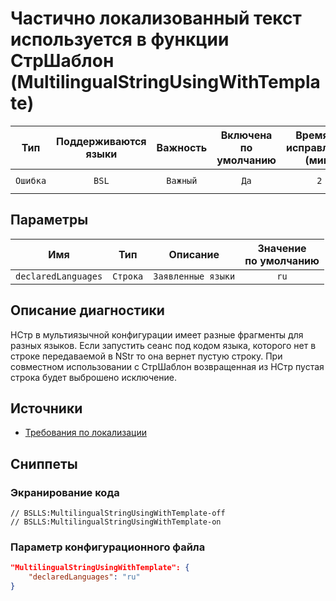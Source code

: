 # Частично локализованный текст используется в функции СтрШаблон (MultilingualStringUsingWithTemplate)

|   Тип    |    Поддерживаются<br>языки    | Важность |    Включена<br>по умолчанию    |    Время на<br>исправление (мин)    |            Теги             |
|:--------:|:-----------------------------:|:--------:|:------------------------------:|:-----------------------------------:|:---------------------------:|
| `Ошибка` |             `BSL`             | `Важный` |              `Да`              |                 `2`                 |    `error`<br>`localize`    |

## Параметры 


|         Имя         |   Тип    |      Описание      |    Значение<br>по умолчанию    |
|:-------------------:|:--------:|:------------------:|:------------------------------:|
| `declaredLanguages` | `Строка` | `Заявленные языки` |              `ru`              |
<!-- Блоки выше заполняются автоматически, не трогать -->
## Описание диагностики

НСтр в мультиязычной конфигурации имеет разные фрагменты для разных языков.
Если запустить сеанс под кодом языка, которого нет в строке передаваемой в NStr то она вернет пустую строку.
При совместном использовании с СтрШаблон возвращенная из НСтр пустая строка будет выброшено исключение.

## Источники

- [Требования по локализации](https://its.1c.ru/db/v8std/content/763/hdoc)

## Сниппеты

<!-- Блоки ниже заполняются автоматически, не трогать -->
### Экранирование кода

```bsl
// BSLLS:MultilingualStringUsingWithTemplate-off
// BSLLS:MultilingualStringUsingWithTemplate-on
```

### Параметр конфигурационного файла

```json
"MultilingualStringUsingWithTemplate": {
    "declaredLanguages": "ru"
}
```
